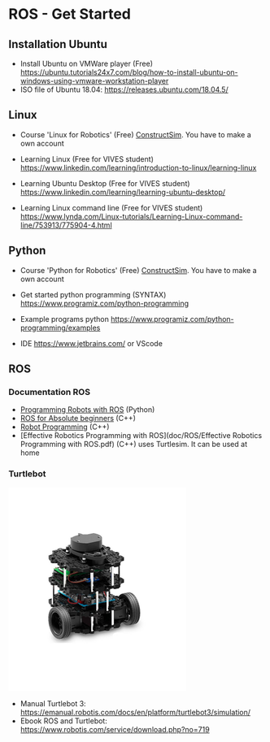 # ROS - Get Started

## Installation Ubuntu 

* Install Ubuntu on VMWare player (Free) https://ubuntu.tutorials24x7.com/blog/how-to-install-ubuntu-on-windows-using-vmware-workstation-player 
* ISO file of Ubuntu 18.04: https://releases.ubuntu.com/18.04.5/

## Linux

* Course 'Linux for Robotics' (Free) [ConstructSim](https://www.theconstructsim.com). You have to make a own account

* Learning Linux (Free for VIVES student)
https://www.linkedin.com/learning/introduction-to-linux/learning-linux 
* Learning Ubuntu Desktop (Free for VIVES student)
https://www.linkedin.com/learning/learning-ubuntu-desktop/ 
* Learning Linux command line (Free for VIVES student)
   https://www.lynda.com/Linux-tutorials/Learning-Linux-command-line/753913/775904-4.html
   



## Python

* Course 'Python for Robotics' (Free) [ConstructSim](https://www.theconstructsim.com). You have to make a own account

* Get started python programming (SYNTAX)
 https://www.programiz.com/python-programming
* Example programs python
 https://www.programiz.com/python-programming/examples
* IDE 
 https://www.jetbrains.com/ or VScode


## ROS 

### Documentation ROS
* [Programming Robots with ROS](doc/ROS/Programming.Robots.with.ROS.A.Practical.Introduction.to.the.Robot.Operating.System.pdf) (Python)
* [ROS for Absolute beginners](doc/ROS/2018_Book_RobotOperatingSystemROSForAbso.pdf) (C++)
* [Robot Programming](doc/ROS/ROS_Robot_Programming_EN.pdf) (C++)
* [Effective Robotics Programming with ROS](doc/ROS/Effective Robotics Programming with ROS.pdf) (C++) 
    uses Turtlesim. It can be used at home


### Turtlebot

<img src="pic/turtlebot3-burger.jpg" alt="Turtlebot 3" width="350"/>

* Manual Turtlebot 3: https://emanual.robotis.com/docs/en/platform/turtlebot3/simulation/
* Ebook ROS and Turtlebot: https://www.robotis.com/service/download.php?no=719

